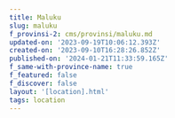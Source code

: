```yaml
---
title: Maluku
slug: maluku
f_provinsi-2: cms/provinsi/maluku.md
updated-on: '2023-09-19T10:06:12.393Z'
created-on: '2023-09-10T16:28:26.852Z'
published-on: '2024-01-21T11:33:59.165Z'
f_same-with-province-name: true
f_featured: false
f_discover: false
layout: '[location].html'
tags: location
---
```



